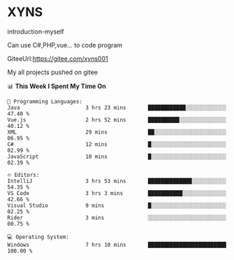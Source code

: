 # XYNS
introduction-myself

Can use C#,PHP,vue... to code program

GiteeUrl:https://gitee.com/xyns001

My all projects pushed on gitee

<!--START_SECTION:waka-->
📊 **This Week I Spent My Time On** 

```text
💬 Programming Languages: 
Java                     3 hrs 23 mins       ████████████░░░░░░░░░░░░░   47.40 % 
Vue.js                   2 hrs 52 mins       ██████████░░░░░░░░░░░░░░░   40.12 % 
XML                      29 mins             ██░░░░░░░░░░░░░░░░░░░░░░░   06.95 % 
C#                       12 mins             █░░░░░░░░░░░░░░░░░░░░░░░░   02.99 % 
JavaScript               10 mins             █░░░░░░░░░░░░░░░░░░░░░░░░   02.39 % 

🔥 Editors: 
IntelliJ                 3 hrs 53 mins       ██████████████░░░░░░░░░░░   54.35 % 
VS Code                  3 hrs 3 mins        ███████████░░░░░░░░░░░░░░   42.66 % 
Visual Studio            9 mins              █░░░░░░░░░░░░░░░░░░░░░░░░   02.25 % 
Rider                    3 mins              ░░░░░░░░░░░░░░░░░░░░░░░░░   00.75 % 

💻 Operating System: 
Windows                  7 hrs 10 mins       █████████████████████████   100.00 % 
```


<!--END_SECTION:waka-->
